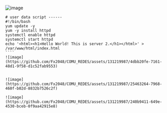 
![image](https://github.com/Fx2048/COMU_REDES/assets/131219987/1b0d7f03-b721-4cb7-ab28-face88dbdaf0)
`````
# user data script ------
#!/bin/bash
yum update -y
yum -y install httpd
systemctl enable httpd
systemctl start httpd
echo '<html><h1>Hello World! This is server 2.</h1></html>' > /var/www/html/index.html
````
![image](https://github.com/Fx2048/COMU_REDES/assets/131219987/4dbb20fe-7161-48d1-9f58-d1c52fab9553)


![image](https://github.com/Fx2048/COMU_REDES/assets/131219987/25463264-7968-460f-b02d-8832b7526c2f)

![image](https://github.com/Fx2048/COMU_REDES/assets/131219987/240b9411-649e-4530-bceb-0f9aa42915e8)

